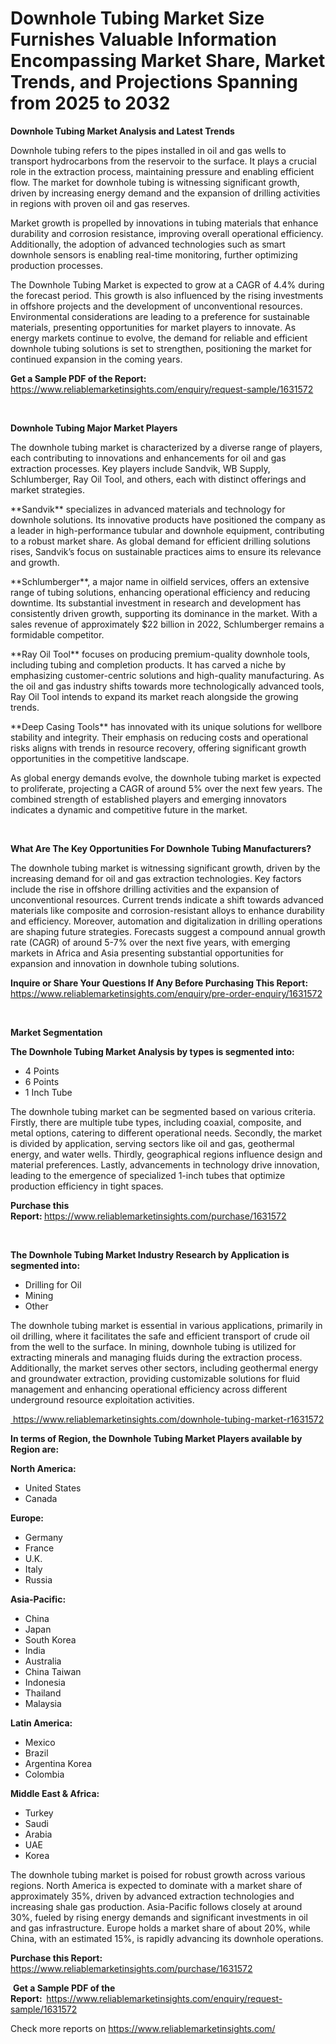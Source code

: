 <p><h1>Downhole Tubing Market Size Furnishes Valuable Information Encompassing Market Share, Market Trends, and Projections Spanning from 2025 to 2032</h1></p><p><strong>Downhole Tubing Market Analysis and Latest Trends</strong></p>
<p><p>Downhole tubing refers to the pipes installed in oil and gas wells to transport hydrocarbons from the reservoir to the surface. It plays a crucial role in the extraction process, maintaining pressure and enabling efficient flow. The market for downhole tubing is witnessing significant growth, driven by increasing energy demand and the expansion of drilling activities in regions with proven oil and gas reserves.</p><p>Market growth is propelled by innovations in tubing materials that enhance durability and corrosion resistance, improving overall operational efficiency. Additionally, the adoption of advanced technologies such as smart downhole sensors is enabling real-time monitoring, further optimizing production processes.</p><p>The Downhole Tubing Market is expected to grow at a CAGR of 4.4% during the forecast period. This growth is also influenced by the rising investments in offshore projects and the development of unconventional resources. Environmental considerations are leading to a preference for sustainable materials, presenting opportunities for market players to innovate. As energy markets continue to evolve, the demand for reliable and efficient downhole tubing solutions is set to strengthen, positioning the market for continued expansion in the coming years.</p></p>
<p><strong>Get a Sample PDF of the Report:&nbsp;</strong> <a href="https://www.reliablemarketinsights.com/enquiry/request-sample/1631572?utm_campaign=2564&utm_medium=2&utm_source=Github&utm_content=ia&utm_term=10042025&utm_id=downhole-tubing">https://www.reliablemarketinsights.com/enquiry/request-sample/1631572</a></p>
<p>&nbsp;</p>
<p><strong>Downhole Tubing Major Market Players</strong></p>
<p><p>The downhole tubing market is characterized by a diverse range of players, each contributing to innovations and enhancements for oil and gas extraction processes. Key players include Sandvik, WB Supply, Schlumberger, Ray Oil Tool, and others, each with distinct offerings and market strategies.</p><p>**Sandvik** specializes in advanced materials and technology for downhole solutions. Its innovative products have positioned the company as a leader in high-performance tubular and downhole equipment, contributing to a robust market share. As global demand for efficient drilling solutions rises, Sandvik’s focus on sustainable practices aims to ensure its relevance and growth.</p><p>**Schlumberger**, a major name in oilfield services, offers an extensive range of tubing solutions, enhancing operational efficiency and reducing downtime. Its substantial investment in research and development has consistently driven growth, supporting its dominance in the market. With a sales revenue of approximately $22 billion in 2022, Schlumberger remains a formidable competitor.</p><p>**Ray Oil Tool** focuses on producing premium-quality downhole tools, including tubing and completion products. It has carved a niche by emphasizing customer-centric solutions and high-quality manufacturing. As the oil and gas industry shifts towards more technologically advanced tools, Ray Oil Tool intends to expand its market reach alongside the growing trends.</p><p>**Deep Casing Tools** has innovated with its unique solutions for wellbore stability and integrity. Their emphasis on reducing costs and operational risks aligns with trends in resource recovery, offering significant growth opportunities in the competitive landscape.</p><p>As global energy demands evolve, the downhole tubing market is expected to proliferate, projecting a CAGR of around 5% over the next few years. The combined strength of established players and emerging innovators indicates a dynamic and competitive future in the market.</p></p>
<p>&nbsp;</p>
<p><strong>What Are The Key Opportunities For Downhole Tubing Manufacturers?</strong></p>
<p><p>The downhole tubing market is witnessing significant growth, driven by the increasing demand for oil and gas extraction technologies. Key factors include the rise in offshore drilling activities and the expansion of unconventional resources. Current trends indicate a shift towards advanced materials like composite and corrosion-resistant alloys to enhance durability and efficiency. Moreover, automation and digitalization in drilling operations are shaping future strategies. Forecasts suggest a compound annual growth rate (CAGR) of around 5-7% over the next five years, with emerging markets in Africa and Asia presenting substantial opportunities for expansion and innovation in downhole tubing solutions.</p></p>
<p><strong>Inquire or Share Your Questions If Any Before Purchasing This Report:</strong> <a href="https://www.reliablemarketinsights.com/enquiry/pre-order-enquiry/1631572?utm_campaign=2564&utm_medium=2&utm_source=Github&utm_content=ia&utm_term=10042025&utm_id=downhole-tubing">https://www.reliablemarketinsights.com/enquiry/pre-order-enquiry/1631572</a></p>
<p>&nbsp;</p>
<p><strong>Market Segmentation</strong></p>
<p><strong>The Downhole Tubing Market Analysis by types is segmented into:</strong></p>
<p><ul><li>4 Points</li><li>6 Points</li><li>1 Inch Tube</li></ul></p>
<p><p>The downhole tubing market can be segmented based on various criteria. Firstly, there are multiple tube types, including coaxial, composite, and metal options, catering to different operational needs. Secondly, the market is divided by application, serving sectors like oil and gas, geothermal energy, and water wells. Thirdly, geographical regions influence design and material preferences. Lastly, advancements in technology drive innovation, leading to the emergence of specialized 1-inch tubes that optimize production efficiency in tight spaces.</p></p>
<p><strong>Purchase this Report:&nbsp;</strong><a href="https://www.reliablemarketinsights.com/purchase/1631572?utm_campaign=2564&utm_medium=2&utm_source=Github&utm_content=ia&utm_term=10042025&utm_id=downhole-tubing">https://www.reliablemarketinsights.com/purchase/1631572</a></p>
<p>&nbsp;</p>
<p><strong>The Downhole Tubing Market Industry Research by Application is segmented into:</strong></p>
<p><ul><li>Drilling for Oil</li><li>Mining</li><li>Other</li></ul></p>
<p><p>The downhole tubing market is essential in various applications, primarily in oil drilling, where it facilitates the safe and efficient transport of crude oil from the well to the surface. In mining, downhole tubing is utilized for extracting minerals and managing fluids during the extraction process. Additionally, the market serves other sectors, including geothermal energy and groundwater extraction, providing customizable solutions for fluid management and enhancing operational efficiency across different underground resource exploitation activities.</p></p>
<p><a href="https://www.reliablemarketinsights.com/downhole-tubing-market-r1631572?utm_campaign=2564&utm_medium=2&utm_source=Github&utm_content=ia&utm_term=10042025&utm_id=downhole-tubing">&nbsp;https://www.reliablemarketinsights.com/downhole-tubing-market-r1631572</a></p>
<p><strong>In terms of Region, the Downhole Tubing Market Players available by Region are:</strong></p>
<p>
    <p> <strong> North America: </strong>
        <ul>
            <li>United States</li>
            <li>Canada</li>
        </ul>
        </p> 
    <p> <strong> Europe: </strong>
        <ul>
            <li>Germany</li>
            <li>France</li>
            <li>U.K.</li>
            <li>Italy</li>
            <li>Russia</li>
        </ul>
        </p> 
    <p> <strong> Asia-Pacific: </strong>
        <ul>
            <li>China</li>
            <li>Japan</li>
            <li>South Korea</li>
            <li>India</li>
            <li>Australia</li>
            <li>China Taiwan</li>
            <li>Indonesia</li>
            <li>Thailand</li>
            <li>Malaysia</li>
        </ul>
        </p> 
    <p> <strong> Latin America: </strong>
        <ul>
            <li>Mexico</li>
            <li>Brazil</li>
            <li>Argentina Korea</li>
            <li>Colombia</li>
        </ul>
        </p> 
    <p> <strong> Middle East & Africa: </strong>
        <ul>
            <li>Turkey</li>
            <li>Saudi</li>
            <li>Arabia</li>
            <li>UAE</li>
            <li>Korea</li>
        </ul>
    </p>
    </p>
<p><p>The downhole tubing market is poised for robust growth across various regions. North America is expected to dominate with a market share of approximately 35%, driven by advanced extraction technologies and increasing shale gas production. Asia-Pacific follows closely at around 30%, fueled by rising energy demands and significant investments in oil and gas infrastructure. Europe holds a market share of about 20%, while China, with an estimated 15%, is rapidly advancing its downhole operations.</p></p>
<p><strong>Purchase this Report: </strong><a href="https://www.reliablemarketinsights.com/purchase/1631572?utm_campaign=2564&utm_medium=2&utm_source=Github&utm_content=ia&utm_term=10042025&utm_id=downhole-tubing">https://www.reliablemarketinsights.com/purchase/1631572</a></p>
<p>&nbsp;<strong>Get a Sample PDF of the Report:&nbsp;&nbsp;</strong><a href="https://www.reliablemarketinsights.com/enquiry/request-sample/1631572?utm_campaign=2564&utm_medium=2&utm_source=Github&utm_content=ia&utm_term=10042025&utm_id=downhole-tubing">https://www.reliablemarketinsights.com/enquiry/request-sample/1631572</a></p>
<p><strong></strong></p>
<p>Check more reports on <a href="https://www.reliablemarketinsights.com/?utm_campaign=2564&utm_medium=2&utm_source=Github&utm_content=ia&utm_term=10042025&utm_id=downhole-tubing">https://www.reliablemarketinsights.com/</a></p>